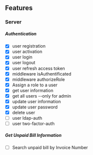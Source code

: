 ##  Features

### Server

##### Authentication
- [x] user registration
- [x] user activation
- [x] user login
- [x] user logout 
- [x] user refresh access token 
- [x] middleware isAuthentificated
- [x] middleware authorizeRole
- [x] Assign a role to a user
- [x] get user information
- [x] get all users --only for admin
- [x] update user information
- [x] update user password
- [x] delete user
- [ ] user ldap-auth
- [ ] user two-factor-auth 

##### Get Unpaid Bill Information
- [ ] Search unpaid bill by Invoice Number